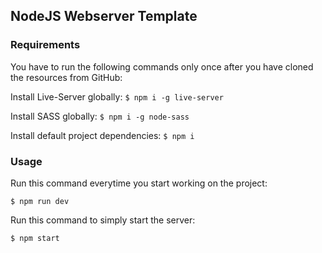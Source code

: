 ## NodeJS Webserver Template

### Requirements

You have to run the following commands only once after you have cloned the resources from GitHub:

Install Live-Server globally:
`$ npm i -g live-server`

Install SASS globally:
`$ npm i -g node-sass`

Install default project dependencies:
`$ npm i`

### Usage

Run this command everytime you start working on the project:

`$ npm run dev`

Run this command to simply start the server:

`$ npm start`